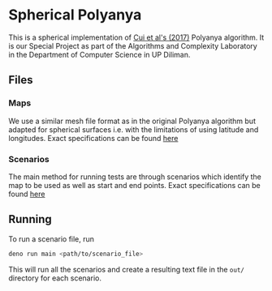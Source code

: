 # Spherical Polyanya

This is a spherical implementation of [Cui et al's (2017)](https://www.ijcai.org/proceedings/2017/0070.pdf) Polyanya algorithm. It is our Special Project as part of the Algorithms and Complexity Laboratory in the Department of Computer Science in UP Diliman.

## Files

### Maps

We use a similar mesh file format as in the original Polyanya algorithm but adapted for spherical surfaces i.e. with the limitations of using latitude and longitudes. Exact specifications can be found [here](specs/sph.md)

### Scenarios

The main method for running tests are through scenarios which identify the map to be used as well as start and end points. Exact specifications can be found [here](specs/scen.md)

## Running

To run a scenario file, run

```sh
deno run main <path/to/scenario_file>
```
This will run all the scenarios and create a resulting text file in the `out/` directory for each scenario.